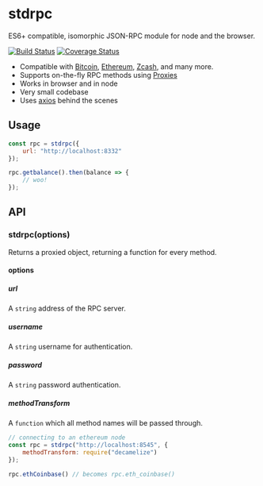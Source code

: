 # stdrpc

ES6+ compatible, isomorphic JSON-RPC module for node and the browser.

[![Build Status](https://travis-ci.org/montyanderson/stdrpc.svg?branch=master)](https://travis-ci.org/montyanderson/stdrpc)
[![Coverage Status](https://coveralls.io/repos/github/montyanderson/stdrpc/badge.svg?branch=master)](https://coveralls.io/github/montyanderson/stdrpc?branch=master)

* Compatible with [Bitcoin](https://bitcoin.org/), [Ethereum](https://www.ethereum.org/), [Zcash](https://z.cash/), and many more.
* Supports on-the-fly RPC methods using [Proxies](https://developer.mozilla.org/en/docs/Web/JavaScript/Reference/Global_Objects/Proxy)
* Works in browser and in node
* Very small codebase
* Uses [axios](https://github.com/mzabriskie/axios) behind the scenes

## Usage

``` javascript
const rpc = stdrpc({
	url: "http://localhost:8332"
});

rpc.getbalance().then(balance => {
	// woo!
});
```

## API

### stdrpc(options)

Returns a proxied object, returning a function for every method.

#### options

##### url

A `string` address of the RPC server.

##### username

A `string` username for authentication.

##### password

A `string` password authentication.

##### methodTransform

A `function` which all method names will be passed through.

``` javascript
// connecting to an ethereum node
const rpc = stdrpc("http://localhost:8545", {
	methodTransform: require("decamelize")
});

rpc.ethCoinbase() // becomes rpc.eth_coinbase()
```

